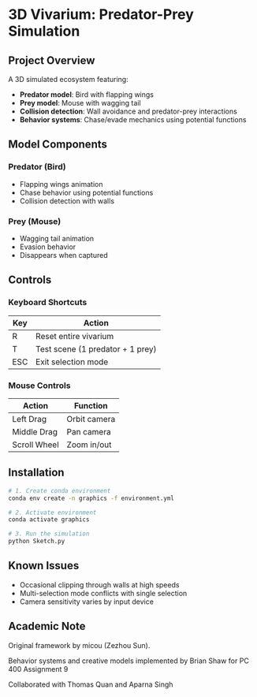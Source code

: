 # 3D Vivarium: Predator-Prey Simulation
## Project Overview
A 3D simulated ecosystem featuring:
- **Predator model**: Bird with flapping wings
- **Prey model**: Mouse with wagging tail
- **Collision detection**: Wall avoidance and predator-prey interactions
- **Behavior systems**: Chase/evade mechanics using potential functions

## Model Components

### Predator (Bird)
- Flapping wings animation
- Chase behavior using potential functions
- Collision detection with walls

### Prey (Mouse)
- Wagging tail animation
- Evasion behavior
- Disappears when captured

## Controls

### Keyboard Shortcuts
| Key | Action |
|-----|--------|
| R   | Reset entire vivarium |
| T   | Test scene (1 predator + 1 prey) |
| ESC | Exit selection mode |

### Mouse Controls
| Action | Function |
|--------|----------|
| Left Drag | Orbit camera |
| Middle Drag | Pan camera |
| Scroll Wheel | Zoom in/out |

## Installation
```bash
# 1. Create conda environment
conda env create -n graphics -f environment.yml

# 2. Activate environment
conda activate graphics

# 3. Run the simulation
python Sketch.py

```

## Known Issues

- Occasional clipping through walls at high speeds
- Multi-selection mode conflicts with single selection
- Camera sensitivity varies by input device

## Academic Note

Original framework by micou (Zezhou Sun).

Behavior systems and creative models implemented by Brian Shaw for PC 400 Assignment 9

Collaborated with Thomas Quan and Aparna Singh